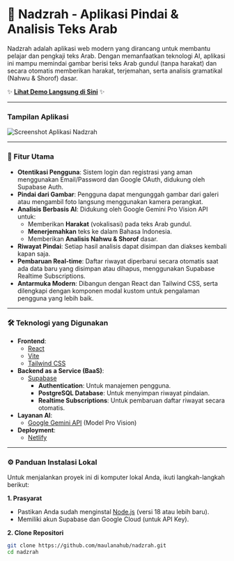 # 📖 Nadzrah - Aplikasi Pindai & Analisis Teks Arab

Nadzrah adalah aplikasi web modern yang dirancang untuk membantu pelajar dan pengkaji teks Arab. Dengan memanfaatkan teknologi AI, aplikasi ini mampu memindai gambar berisi teks Arab gundul (tanpa harakat) dan secara otomatis memberikan harakat, terjemahan, serta analisis gramatikal (Nahwu & Shorof) dasar.

✨ **[Lihat Demo Langsung di Sini](https://nadzrah.netlify.app)** ✨

---

### Tampilan Aplikasi

![Screenshot Aplikasi Nadzrah](https://i.imgur.com/QoftTyE.png)

---

### 🚀 Fitur Utama

-   **Otentikasi Pengguna**: Sistem login dan registrasi yang aman menggunakan Email/Password dan Google OAuth, didukung oleh Supabase Auth.
-   **Pindai dari Gambar**: Pengguna dapat mengunggah gambar dari galeri atau mengambil foto langsung menggunakan kamera perangkat.
-   **Analisis Berbasis AI**: Didukung oleh Google Gemini Pro Vision API untuk:
    -   Memberikan **Harakat** (vokalisasi) pada teks Arab gundul.
    -   **Menerjemahkan** teks ke dalam Bahasa Indonesia.
    -   Memberikan **Analisis Nahwu & Shorof** dasar.
-   **Riwayat Pindai**: Setiap hasil analisis dapat disimpan dan diakses kembali kapan saja.
-   **Pembaruan Real-time**: Daftar riwayat diperbarui secara otomatis saat ada data baru yang disimpan atau dihapus, menggunakan Supabase Realtime Subscriptions.
-   **Antarmuka Modern**: Dibangun dengan React dan Tailwind CSS, serta dilengkapi dengan komponen modal kustom untuk pengalaman pengguna yang lebih baik.

---

### 🛠️ Teknologi yang Digunakan

-   **Frontend**:
    -   [React](https://reactjs.org/)
    -   [Vite](https://vitejs.dev/)
    -   [Tailwind CSS](https://tailwindcss.com/)
-   **Backend as a Service (BaaS)**:
    -   [Supabase](https://supabase.io/)
        -   **Authentication**: Untuk manajemen pengguna.
        -   **PostgreSQL Database**: Untuk menyimpan riwayat pindaian.
        -   **Realtime Subscriptions**: Untuk pembaruan daftar riwayat secara otomatis.
-   **Layanan AI**:
    -   [Google Gemini API](https://ai.google.dev/) (Model Pro Vision)
-   **Deployment**:
    -   [Netlify](https://www.netlify.com/)

---

### ⚙️ Panduan Instalasi Lokal

Untuk menjalankan proyek ini di komputer lokal Anda, ikuti langkah-langkah berikut:

**1. Prasyarat**
-   Pastikan Anda sudah menginstal [Node.js](https://nodejs.org/) (versi 18 atau lebih baru).
-   Memiliki akun Supabase dan Google Cloud (untuk API Key).

**2. Clone Repositori**
```bash
git clone https://github.com/maulanahub/nadzrah.git
cd nadzrah